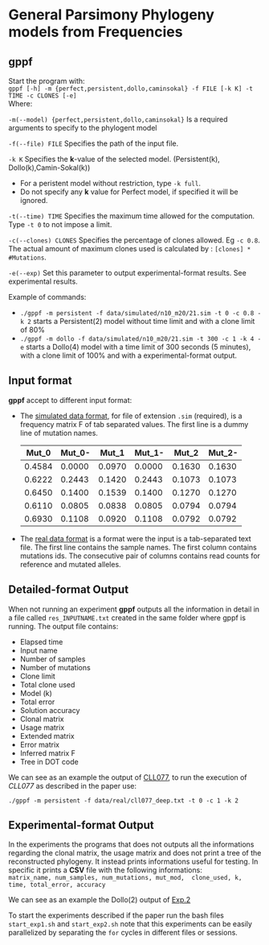 General Parsimony Phylogeny models from Frequencies
===================================================

gppf
-------
Start the program with:<br>
`gppf [-h] -m {perfect,persistent,dollo,caminsokal} -f FILE [-k K] -t
            TIME -c CLONES [-e]`<br>
Where: 

`-m(--model) {perfect,persistent,dollo,caminsokal}`
Is a required arguments to specify to the phylogent model


`-f(--file) FILE` Specifies the path of the input file.


`-k K` Specifies the **k**-value of the selected model. 
(Persistent(k), Dollo(k),Camin-Sokal(k))
- For a peristent model without restriction, type `-k full`. 
- Do not specify any **k** value for Perfect model, if specified it will be ignored.


`-t(--time) TIME` Specifies the maximum time allowed for the computation. 
Type `-t 0` to not impose a limit.

`-c(--clones) CLONES` Specifies the percentage of clones allowed. Eg `-c 0.8`.
The actual amount of maximum clones used is calculated by : `[clones] * #Mutations`.

`-e(--exp)` Set this parameter to output experimental-format results. See experimental results.

Example of commands:
- `./gppf -m persistent -f data/simulated/n10_m20/21.sim -t 0 -c 0.8 -k 2` 
starts a Persistent(2) model without time limit and with a clone limit of 80%
- `./gppf -m dollo -f data/simulated/n10_m20/21.sim -t 300 -c 1 -k 4 -e`
starts a Dollo(4) model with a time limit of 300 seconds (5 minutes), with a clone limit of 100%
and with a experimental-format output.

Input format
----------------
**gppf** accept to different input format:
- The [simulated data format](data/simulated/n10_m20/0.sim), for file of extension `.sim` (required), is a frequency matrix F of tab separated values. The first line is a dummy line of mutation names.

	| Mut_0	 |	Mut_0- | Mut_1  | Mut_1- |	Mut_2  | Mut_2- |
	|--------|---------|--------|--------|---------|--------|
	| 0.4584 |	0.0000 | 0.0970 | 0.0000 |	0.1630 | 0.1630 |
	| 0.6222 |	0.2443 | 0.1420	| 0.2443 |	0.1073 | 0.1073 |
	| 0.6450 |	0.1400 | 0.1539	| 0.1400 |	0.1270 | 0.1270 |
	| 0.6110 |	0.0805 | 0.0838	| 0.0805 |	0.0794 | 0.0794 |
	| 0.6930 |	0.1108 | 0.0920	| 0.1108 |	0.0792 | 0.0792 |

- The [real data format](data/real/CLL077_deep.tx) is a format were the input is a tab-separated text file. The first line contains the sample names. The first column contains mutations ids. The consecutive pair of columns contains read counts
for reference and mutated alleles.

Detailed-format Output
-----------------
When not running an experiment **gppf** outputs all the information in detail in a file called `res_INPUTNAME.txt` created in the
same folder where gppf is running. The output file contains:
- Elapsed time
- Input name
- Number of samples
- Number of mutations
- Clone limit
- Total clone used
- Model (k)
- Total error
- Solution accuracy
- Clonal matrix
- Usage matrix
- Extended matrix
- Error matrix
- Inferred matrix F
- Tree in DOT code

We can see as an example the output of [CLL077](experimental_results/real/res_cll077_deep.txt),
to run the execution of *CLL077* as described in the paper use:

`./gppf -m persistent -f data/real/cll077_deep.txt -t 0 -c 1 -k 2`


Experimental-format Output
------------------------------
In the experiments the programs that does not outputs all the
informations regarding the clonal matrix, the usage matrix and does not print
a tree of the reconstructed phylogeny.
It instead prints informations useful for testing. In specific it prints a 
**CSV** file with the following informations: <br>
`matrix_name, num_samples, num_mutations, mut_mod, 
clone_used, k, time, total_error, accuracy`

We can see as an example the Dollo(2) output of [Exp.2](experimental_results/simulated/exp2/dollo.csv)

To start the experiments described if the paper run the bash files `start_exp1.sh` and `start_exp2.sh`
note that this experiments can be easily parallelized by separating the `for` cycles in different files
or sessions. 




